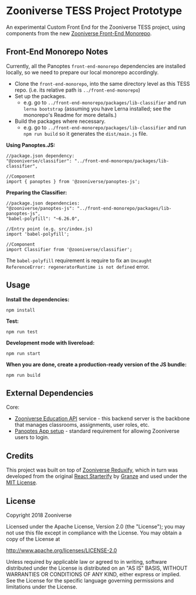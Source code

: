 # Zooniverse TESS Project Prototype

An experimental Custom Front End for the Zooniverse TESS project, using
components from the new [Zooniverse Front-End Monorepo](https://github.com/zooniverse/front-end-monorepo).

## Front-End Monorepo Notes

Currently, all the Panoptes `front-end-monorepo` dependencies are installed
locally, so we need to prepare our local monorepo accordingly.

- Clone the `front-end-monorepo`, into the same directory level as this TESS
  repo. (i.e. its relative path is `../front-end-monorepo`)
- Set up the packages.
  - e.g. go to `../front-end-monorepo/packages/lib-classifier` and run
    `lerna bootstrap` (assuming you have Lerna installed; see the monorepo's
    Readme for more details.)
- Build the packages where necessary.
  - e.g. go to `../front-end-monorepo/packages/lib-classifier` and run
    `npm run build` so it generates the `dist/main.js` file.

**Using Panoptes.JS:**

```
//package.json dependency:
"@zooniverse/classifier": "../front-end-monorepo/packages/lib-classifier",

//Component
import { panoptes } from '@zooniverse/panoptes-js';
```

**Preparing the Classifier:**

```
//package.json dependencies:
"@zooniverse/panoptes-js": "../front-end-monorepo/packages/lib-panoptes-js",
"babel-polyfill": "~6.26.0",

//Entry point (e.g. src/index.js)
import 'babel-polyfill';

//Component
import Classifier from '@zooniverse/classifier';
```

The `babel-polyfill` requirement is require to fix an
`Uncaught ReferenceError: regeneratorRuntime is not defined` error.

## Usage

__Install the dependencies:__

`npm install`

__Test:__

`npm run test`

__Development mode with livereload:__

`npm run start`

__When you are done, create a production-ready version of the JS bundle:__

`npm run build`

## External Dependencies

Core:
- [Zooniverse Education API](https://github.com/zooniverse/education-api)
  service - this backend server is the backbone that manages classrooms,
  assignments, user roles, etc.
- [Panoptes App setup](https://panoptes.zooniverse.org/) - standard requirement
  for allowing Zooniverse users to login.

## Credits

This project was built on top of [Zooniverse Reduxify](https://github.com/zooniverse/zoo-reduxify),
which in turn was developed from the original [React Starterify](https://github.com/Granze/react-starterify)
by [Granze](https://github.com/Granze) and used under the [MIT License](http://opensource.org/licenses/MIT).

## License

Copyright 2018 Zooniverse

Licensed under the Apache License, Version 2.0 (the "License");
you may not use this file except in compliance with the License.
You may obtain a copy of the License at

http://www.apache.org/licenses/LICENSE-2.0

Unless required by applicable law or agreed to in writing, software
distributed under the License is distributed on an "AS IS" BASIS,
WITHOUT WARRANTIES OR CONDITIONS OF ANY KIND, either express or implied.
See the License for the specific language governing permissions and
limitations under the License.
